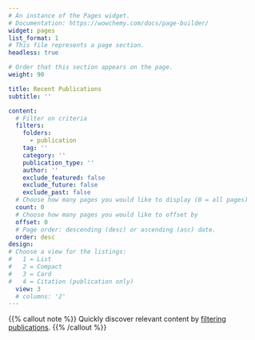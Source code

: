 ```yaml
---
# An instance of the Pages widget.
# Documentation: https://wowchemy.com/docs/page-builder/
widget: pages
list_format: 1
# This file represents a page section.
headless: true

# Order that this section appears on the page.
weight: 90

title: Recent Publications
subtitle: ''

content:
  # Filter on criteria
  filters:
    folders:
      - publication
    tag: ''
    category: ''
    publication_type: ''
    author: ''
    exclude_featured: false
    exclude_future: false
    exclude_past: false
  # Choose how many pages you would like to display (0 = all pages)
  count: 0
  # Choose how many pages you would like to offset by
  offset: 0
  # Page order: descending (desc) or ascending (asc) date.
  order: desc
design:
# Choose a view for the listings:
#   1 = List
#   2 = Compact
#   3 = Card
#   4 = Citation (publication only)
  view: 3
  # columns: '2'
---
```


{{% callout note %}}
Quickly discover relevant content by [filtering publications](./publication/).
{{% /callout %}}
